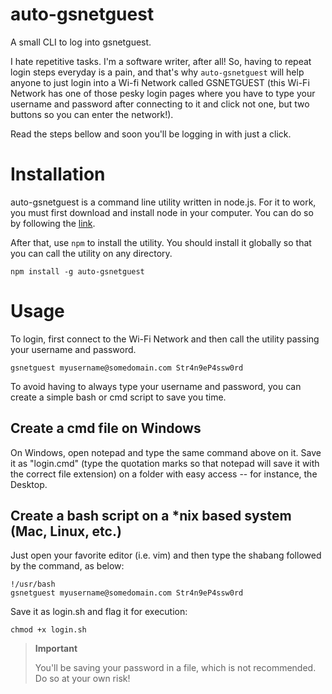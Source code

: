 # auto-gsnetguest
A small CLI to log into gsnetguest.

I hate repetitive tasks. I'm a software writer, after all! So, having to repeat login steps everyday is a pain, and that's why `auto-gsnetguest` will help anyone to just login into a Wi-fi Network called GSNETGUEST (this Wi-Fi Network has one of those pesky login pages where you have to type your username and password after connecting to it and click not one, but two buttons so you can enter the network!).

Read the steps bellow and soon you'll be logging in with just a click.

# Installation

auto-gsnetguest is a command line utility written in node.js. For it to work, you must first download and install node in your computer. You can do so by following the [link](https://nodejs.org/en/download/).

After that, use `npm` to install the utility. You should install it globally so that you can call the utility on any directory.

```
npm install -g auto-gsnetguest
```

# Usage

To login, first connect to the Wi-Fi Network and then call the utility passing your username and password.

```
gsnetguest myusername@somedomain.com Str4n9eP4ssw0rd
```

To avoid having to always type your username and password, you can create a simple bash or cmd script to save you time. 

## Create a cmd file on Windows

On Windows, open notepad and type the same command above on it. Save it as "login.cmd" (type the quotation marks so that notepad will save it with the correct file extension) on a folder with easy access -- for instance, the Desktop.

## Create a bash script on a *nix based system (Mac, Linux, etc.)

Just open your favorite editor (i.e. vim) and then type the shabang followed by the command, as below:

```
!/usr/bash
gsnetguest myusername@somedomain.com Str4n9eP4ssw0rd
```

Save it as login.sh and flag it for execution:

```
chmod +x login.sh
```


> **Important** 
>
> You'll be saving your password in a file, which is not recommended. Do so at your own risk!



